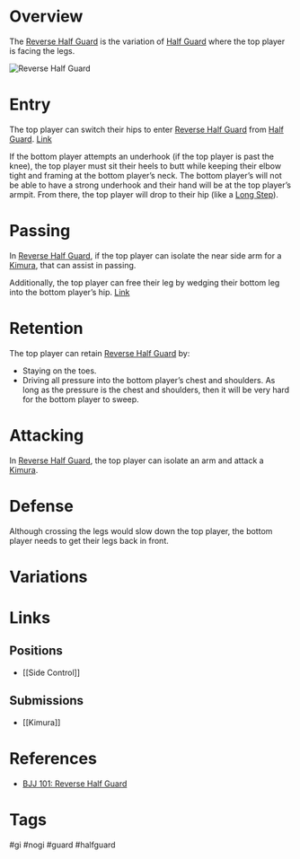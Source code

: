 # Overview
The <u>Reverse Half Guard</u> is the variation of [Half Guard](obsidian://open?vault=Obsidian-BJJ-Notes&file=Guards%2FHalf%20Guard) where the top player is facing the legs.

![Reverse Half Guard](https://evolve-mma.com/wp-content/uploads/2023/08/reverse-half-guard-edited.jpg)
# Entry
The top player can switch their hips to enter <u>Reverse Half Guard</u> from [Half Guard](obsidian://open?vault=Obsidian-BJJ-Notes&file=Guards%2FHalf%20Guard). [Link](https://www.youtube.com/shorts/h15KxpW-fBA)

If the bottom player attempts an underhook (if the top player is past the knee), the top player must sit their heels to butt while keeping their elbow tight and framing at the bottom player’s neck. The bottom player’s will not be able to have a strong underhook and their hand will be at the top player’s armpit. From there, the top player will drop to their hip (like a [Long Step](obsidian://open?vault=Obsidian-BJJ-Notes&file=Guard%20Passing%2FLong%20Step)).
# Passing
In <u>Reverse Half Guard</u>, if the top player can isolate the near side arm for a [Kimura](obsidian://open?vault=Obsidian-BJJ-Notes&file=Submissions%2FKimura), that can assist in passing.

Additionally, the top player can free their leg by wedging their bottom leg into the bottom player’s hip. [Link](https://www.youtube.com/shorts/h15KxpW-fBA) 
# Retention
The top player can retain <u>Reverse Half Guard</u> by:
- Staying on the toes.
- Driving all pressure into the bottom player’s chest and shoulders. As long as the pressure is the chest and shoulders, then it will be very hard for the bottom player to sweep.
# Attacking
In <u>Reverse Half Guard</u>, the top player can isolate an arm and attack a [Kimura](obsidian://open?vault=Obsidian-BJJ-Notes&file=Submissions%2FKimura).
# Defense
Although crossing the legs would slow down the top player, the bottom player needs to get their legs back in front.
# Variations
# Links
## Positions
- [[Side Control]]
## Submissions
- [[Kimura]]
# References
- [BJJ 101: Reverse Half Guard](https://evolve-mma.com/blog/bjj-101-reverse-half-guard/)
# Tags
#gi #nogi #guard #halfguard